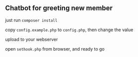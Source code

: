 ## Chatbot for greeting new member

just run `composer install`

copy `config.example.php` to `config.php`, then change the value

upload to your webserver

open `sethook.php` from browser, and ready to go
